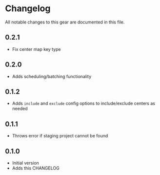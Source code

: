 # Changelog

All notable changes to this gear are documented in this file.

## 0.2.1
* Fix center map key type
  
## 0.2.0

* Adds scheduling/batching functionality

## 0.1.2

* Adds `include` and `exclude` config options to include/exclude centers as needed

## 0.1.1

* Throws error if staging project cannot be found

## 0.1.0

* Initial version
* Adds this CHANGELOG
